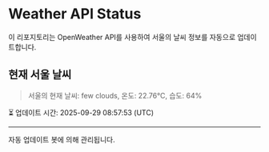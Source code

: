 
# Weather API Status

이 리포지토리는 OpenWeather API를 사용하여 서울의 날씨 정보를 자동으로 업데이트합니다.

## 현재 서울 날씨
> 서울의 현재 날씨: few clouds, 온도: 22.76°C, 습도: 64%

⏳ 업데이트 시간: 2025-09-29 08:57:53 (UTC)

---
자동 업데이트 봇에 의해 관리됩니다.
